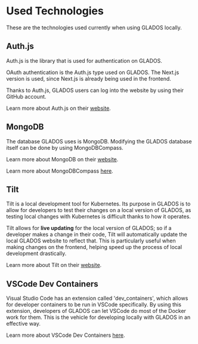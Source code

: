 # Used Technologies

These are the technologies used currently when using GLADOS locally.

## Auth.js

Auth.js is the library that is used for authentication on GLADOS.

OAuth authentication is the Auth.js type used on GLADOS. The Next.js version is used, since Next.js is already being used in the frontend.

Thanks to Auth.js, GLADOS users can log into the website by using their GitHub account.

Learn more about Auth.js on their [website](https://authjs.dev/getting-started).

## MongoDB

The database GLADOS uses is MongoDB. Modifying the GLADOS database itself can be done by using MongoDBCompass.

Learn more about MongoDB on their [website](https://www.mongodb.com/docs/). 

Learn more about MongoDBCompass [here](https://www.mongodb.com/docs/compass/current/).

## Tilt

Tilt is a local development tool for Kubernetes. Its purpose in GLADOS is to allow for developers to test their changes on a local version of GLADOS, as testing local changes with Kubernetes is difficult thanks to how it operates.

Tilt allows for **live updating** for the local version of GLADOS; so if a developer makes a change in their code, Tilt will automatically update the local GLADOS website to reflect that. This is particularly useful when making changes on the frontend, helping speed up the process of local development drastically.

Learn more about Tilt on their [website](https://tilt.dev/).

## VSCode Dev Containers

Visual Studio Code has an extension called 'dev_containers', which allows for developer containers to be run in VSCode specifically. By using this extension, developers of GLADOS can let VSCode do most of the Docker work for them. This is the vehicle for developing locally with GLADOS in an effective way.

Learn more about VSCode Dev Containers [here](https://marketplace.visualstudio.com/items?itemName=ms-vscode-remote.remote-containers).